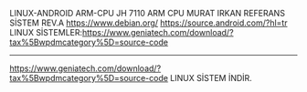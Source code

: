 LINUX-ANDROID ARM-CPU
JH 7110 ARM CPU
MURAT IRKAN REFERANS SİSTEM REV.A
https://www.debian.org/
https://source.android.com/?hl=tr
LINUX SİSTEMLER:https://www.geniatech.com/download/?tax%5Bwpdmcategory%5D=source-code
***********************************
https://www.geniatech.com/download/?tax%5Bwpdmcategory%5D=source-code
LINUX SİSTEM İNDİR.
